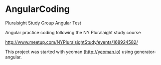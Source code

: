 AngularCoding
=============

Pluralsight Study Group Angular Test

Angular practice coding following the NY Pluralaight study course 

http://www.meetup.com/NYPluralsightStudy/events/168924582/

This project was started with yeoman (http://yeoman.io) using generator-angular.
